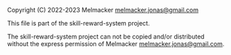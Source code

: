 Copyright (C) 2022-2023 Melmacker melmacker.jonas@gmail.com

This file is part of the skill-reward-system project.

The skill-reward-system project can not be copied and/or distributed without the express
permission of Melmacker melmacker.jonas@gmail.com.
